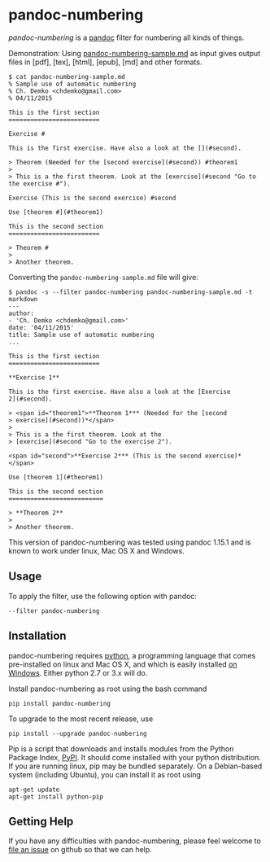 # pandoc-numbering

*pandoc-numbering* is a [pandoc] filter for numbering all kinds of things.

Demonstration: Using [pandoc-numbering-sample.md] as input gives output files in [pdf], [tex], [html], [epub], [md] and other formats.

~~~
$ cat pandoc-numbering-sample.md 
% Sample use of automatic numbering
% Ch. Demko <chdemko@gmail.com>
% 04/11/2015

This is the first section
=========================

Exercise #

This is the first exercise. Have also a look at the [](#second).

> Theorem (Needed for the [second exercise](#second)) #theorem1
> 
> This is a the first theorem. Look at the [exercise](#second "Go to the exercise #").

Exercise (This is the second exercise) #second

Use [theorem #](#theorem1)

This is the second section
=========================

> Theorem #
> 
> Another theorem.
~~~

Converting the `pandoc-numbering-sample.md` file will give:

~~~
$ pandoc -s --filter pandoc-numbering pandoc-numbering-sample.md -t markdown
---
author:
- 'Ch. Demko <chdemko@gmail.com>'
date: '04/11/2015'
title: Sample use of automatic numbering
...

This is the first section
=========================

**Exercise 1**

This is the first exercise. Have also a look at the [Exercise
2](#second).

> <span id="theorem1">**Theorem 1*** (Needed for the [second
> exercise](#second))*</span>
>
> This is a the first theorem. Look at the
> [exercise](#second "Go to the exercise 2").

<span id="second">**Exercise 2*** (This is the second exercise)*</span>

Use [theorem 1](#theorem1)

This is the second section
==========================

> **Theorem 2**
>
> Another theorem.
~~~

This version of pandoc-numbering was tested using pandoc 1.15.1 and is known to work under linux, Mac OS X and Windows.

[pandoc]: http://pandoc.org/
[pandoc-numbering-sample.md]: https://raw.githubusercontent.com/chdemko/pandoc-numbering/master/pandoc-numbering-sample.md

Usage
-----

To apply the filter, use the following option with pandoc:

    --filter pandoc-numbering

Installation
------------

pandoc-numbering requires [python], a programming language that comes pre-installed on linux and Mac OS X, and which is easily installed [on Windows].  Either python 2.7 or 3.x will do.

Install pandoc-numbering as root using the bash command

    pip install pandoc-numbering 

To upgrade to the most recent release, use

    pip install --upgrade pandoc-numbering 

Pip is a script that downloads and installs modules from the Python Package Index, [PyPI].  It should come installed with your python distribution.  If you are running linux, pip may be bundled separately.  On a Debian-based system (including Ubuntu), you can install it as root using

    apt-get update
    apt-get install python-pip

[python]: https://www.python.org/
[on Windows]: https://www.python.org/downloads/windows/
[PyPI]: https://pypi.python.org/pypi


Getting Help
------------

If you have any difficulties with pandoc-numbering, please feel welcome to [file an issue] on github so that we can help.

[file an issue]: https://github.com/chdemko/pandoc-numbering/issues
